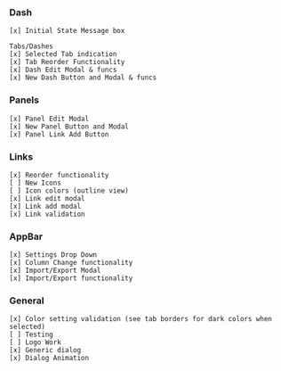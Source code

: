 ### Dash
    [x] Initial State Message box

    Tabs/Dashes
    [x] Selected Tab indication
    [x] Tab Reorder Functionality
    [x] Dash Edit Modal & funcs
    [x] New Dash Button and Modal & funcs

### Panels
    [x] Panel Edit Modal
    [x] New Panel Button and Modal
    [x] Panel Link Add Button

### Links
    [x] Reorder functionality
    [ ] New Icons
    [ ] Icon colors (outline view)
    [x] Link edit modal
    [x] Link add modal
    [x] Link validation

### AppBar 
    [x] Settings Drop Down
    [x] Column Change functionality
    [x] Import/Export Modal
    [x] Import/Export functionality

### General
    [x] Color setting validation (see tab borders for dark colors when selected)
    [ ] Testing
    [ ] Logo Work
    [x] Generic dialog
    [x] Dialog Animation